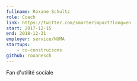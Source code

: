 ```yaml
---
fullname: Roxane Schultz
role: Coach
link: https://twitter.com/smarterimpact?lang=en
start: 2017-12-15
end: 2018-12-31
employer: service/NUMA
startups:
    - co-construisons
github: roxanesch
---
```


Fan d'utilité sociale
